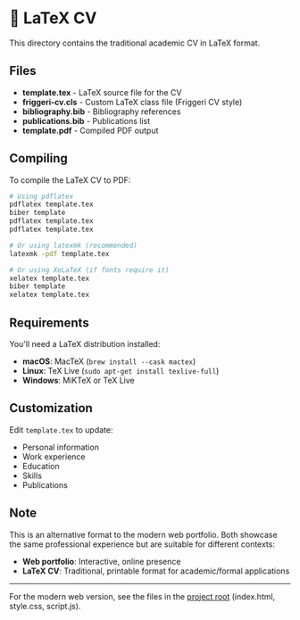 # 📄 LaTeX CV

This directory contains the traditional academic CV in LaTeX format.

## Files

- **template.tex** - LaTeX source file for the CV
- **friggeri-cv.cls** - Custom LaTeX class file (Friggeri CV style)
- **bibliography.bib** - Bibliography references
- **publications.bib** - Publications list
- **template.pdf** - Compiled PDF output

## Compiling

To compile the LaTeX CV to PDF:

```bash
# Using pdflatex
pdflatex template.tex
biber template
pdflatex template.tex
pdflatex template.tex

# Or using latexmk (recommended)
latexmk -pdf template.tex

# Or using XeLaTeX (if fonts require it)
xelatex template.tex
biber template
xelatex template.tex
```

## Requirements

You'll need a LaTeX distribution installed:
- **macOS**: MacTeX (`brew install --cask mactex`)
- **Linux**: TeX Live (`sudo apt-get install texlive-full`)
- **Windows**: MiKTeX or TeX Live

## Customization

Edit `template.tex` to update:
- Personal information
- Work experience
- Education
- Skills
- Publications

## Note

This is an alternative format to the modern web portfolio. Both showcase the same professional experience but are suitable for different contexts:
- **Web portfolio**: Interactive, online presence
- **LaTeX CV**: Traditional, printable format for academic/formal applications

---

For the modern web version, see the files in the [project root](../) (index.html, style.css, script.js).
